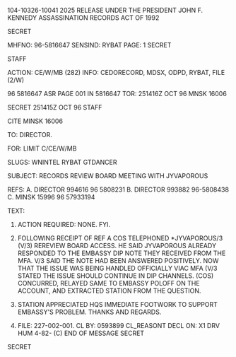 104-10326-10041 2025 RELEASE UNDER THE PRESIDENT JOHN F. KENNEDY ASSASSINATION RECORDS ACT OF 1992

SECRET

MHFNO: 96-5816647  SENSIND: RYBAT     PAGE: 1
SECRET

STAFF

ACTION: CE/W/MB (282) INFO: CEDORECORD, MDSX, ODPD, RYBAT, FILE (2/W)

96 5816647    ASR     PAGE 001   IN 5816647
        TOR: 251416Z OCT 96      MNSK 16006

SECRET 251415Z OCT 96 STAFF

CITE MINSK 16006

TO: DIRECTOR.

FOR: LIMIT C/CE/W/MB

SLUGS: WNINTEL RYBAT GTDANCER

SUBJECT: RECORDS REVIEW BOARD MEETING WITH JYVAPOROUS

REFS: A. DIRECTOR 994616 96 5808231
B. DIRECTOR 993882 96-5808438
C. MINSK 15996 96 57933194

TEXT:

1. ACTION REQUIRED: NONE. FYI.

2. FOLLOWING RECEIPT OF REF A COS TELEPHONED
*JYVAPOROUS/3 (V/3) RE<JFK ASSASSINATION>REVIEW BOARD
ACCESS. HE SAID JYVAPOROUS ALREADY RESPONDED TO THE
EMBASSY DIP NOTE THEY RECEIVED FROM THE MFA. V/3 SAID THE
NOTE HAD BEEN ANSWERED POSITIVELY. NOW THAT THE ISSUE WAS
BEING HANDLED OFFICIALLY VIAC MFA (V/3 STATED THE ISSUE
SHOULD CONTINUE IN DIP CHANNELS. (COS) CONCURRED, RELAYED
SAME TO EMBASSY POLOFF ON THE ACCOUNT, AND EXTRACTED
STATION FROM THE QUESTION.

3. STATION APPRECIATED HQS IMMEDIATE FOOTWORK TO
SUPPORT EMBASSY'S PROBLEM. THANKS AND REGARDS.

4. FILE: 227-002-001. CL BY: 0593899 CL_REASONT
DECL ON: X1 DRV HUM 4-82- (C)
END OF MESSAGE
SECRET

SECRET
